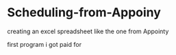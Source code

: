 # Scheduling-from-Appoiny


creating an excel spreadsheet like the one from Appointy

first program i got paid for
